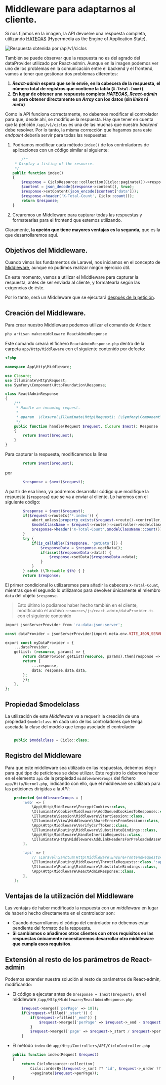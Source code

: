 # Middleware para adaptarnos al cliente.

Si nos fijamos en la imagen, la API devuelve una respuesta completa, utilizando [HATEOAS](https://es.wikipedia.org/wiki/HATEOAS) (Hypermedia as the Engine of Application State).

![Respuesta obtenida por /api/v1/ciclos](../0613_Servidor/images/x_total_count_error.png)

También se puede observar que la respuesta no es del agrado del dataProvider utilizado por React-admin. Aunque en la imagen podemos ver uno de los problemas en la comunicación entre el backend y el frontend, vamos a tener que gestionar dos problemas diferentes:

1. **_React-admin_ espera que se le envíe, en la cabecera de la respuesta, el número total de registros que contiene la tabla (`X-Total-Count`)**.
2. **En lugar de obtener una respuesta completa _HATEOAS_, _React-admin_ es pera obtener directamente un _Array_ con los datos (sin _links_ ni _meta_)**

Como la API funciona correctamente, no debemos modificar el controlador para que, desde ahí, se modifique la respuesta. Hay que tener en cuenta que la petición `/api/v1/ciclos` es una de las muchas que nuestro _backend_ debe resolver. Por lo tanto, la misma corrección que hagamos para este _endpoint_ debería servir para todas las respuestas:

1. Podríamos modificar cada método `index()` de los controladores de aplicaciones con un código similar al siguiente:
    ```php
        /**
     * Display a listing of the resource.
     */
    public function index()
    {
        $response = CicloResource::collection(Ciclo::paginate())->response();
        $content = json_decode($response->content(), true);
        $response->setContent(json_encode($content['data']));
        $response->header('X-Total-Count', Ciclo::count());
        return $response;
    }
    ```
2. Crearemos un Middleware para capturar todas las respuestas y formatearlas para el frontend que estemos utilizando.

Claramente, **la opción que tiene mayores ventajas es la segunda**, que es la que desarrollaremos aquí.

## Objetivos del Middleware.

Cuando vimos los fundamentos de Laravel, nos iniciamos en el concepto de [Middleware](./032_middlewares.md), aunque no pudimos realizar ningún ejercicio útil.

En este momento, vamos a utilizar el Middleware para capturar la respuesta, antes de ser enviada al cliente, y formatearla según las exigencias de éste.

Por lo tanto, será un Middleware que se ejecutará [después de la petición](./032_middlewares.md#middleware-antes-o-después-de-la-petición).

## Creación del Middleware.

Para crear nuestro Middleware podemos utilizar el comando de Artisan:

```bash
php artisan make:middleware ReactAdminResponse
```

Este comando creará el fichero `ReactAdminResponse.php` dentro de la carpeta `app/Http/Middleware` con el siguiente contenido por defecto:

```php
<?php

namespace App\Http\Middleware;

use Closure;
use Illuminate\Http\Request;
use Symfony\Component\HttpFoundation\Response;

class ReactAdminResponse
{
    /**
     * Handle an incoming request.
     *
     * @param  \Closure(\Illuminate\Http\Request): (\Symfony\Component\HttpFoundation\Response)  $next
     */
    public function handle(Request $request, Closure $next): Response
    {
        return $next($request);
    }
}

```

Para capturar la respuesta, modificaremos la línea

```php
        return $next($request);
```

por

```php
        $response = $next($request);
```

A partir de esa línea, ya podremos desarrollar código que modifique la respuesta (`$response`) que se va a enviar al cliente. Lo haremos con el siguiente código:

```php
        $response = $next($request);
        if($request->routeIs('*.index')) {
            abort_unless(property_exists($request->route()->controller, 'modelclass'), 500, "It must exists a modelclass property in the controller.");
            $modelClassName = $request->route()->controller->modelclass;
            $response->header('X-Total-Count',$modelClassName::count());
        }
        try {
            if(is_callable([$response, 'getData'])) {
                $responseData = $response->getData();
                if(isset($responseData->data)) {
                    $response->setData($responseData->data);
                }
            }
        } catch (\Throwable $th) { }
        return $response;
```

El primer condicional lo utilizaremos para añadir la cabecera `X-Total-Count`, mientras que el segundo lo utilizamos para devolver únicamente el miembro `data` del objeto `$response`.

> Esto último lo podíamos haber hecho también en el cliente, modificando el archivo `resources/js/react-admin/dataProvider.ts` con el siguiente contenido

```php
import jsonServerProvider from 'ra-data-json-server';

const dataProvider = jsonServerProvider(import.meta.env.VITE_JSON_SERVER_URL);

export const myDataProvider = {
    ...dataProvider,
    getList: (resource, params) => {
        return dataProvider.getList(resource, params).then(response => {
        return {
            ...response,
            data: response.data.data,
        };
        });
    },
};
```

## Propiedad $modelclass

La utilización de este _Middleware_ va a requerir la creación de una propiedad `$modelclass` en cada uno de los controladores que tenga asociada la clase del modelo que tenga asociado el controlador

```php

    public $modelclass = Ciclo::class;
```

## Registro del Middleware

Para que este middleware sea utilizado en las respuestas, debemos elegir para qué tipo de peticiones se debe utilizar. Este registro lo debemos hacer en el elemento `api` de la propiedad `middlewareGroups` del fichero `app/Http/Kernel.php`, indicando con ello, que el middleware se utilizará para las peticiones dirigidas a la _API_:

```php
    protected $middlewareGroups = [
        'web' => [
            \App\Http\Middleware\EncryptCookies::class,
            \Illuminate\Cookie\Middleware\AddQueuedCookiesToResponse::class,
            \Illuminate\Session\Middleware\StartSession::class,
            \Illuminate\View\Middleware\ShareErrorsFromSession::class,
            \App\Http\Middleware\VerifyCsrfToken::class,
            \Illuminate\Routing\Middleware\SubstituteBindings::class,
            \App\Http\Middleware\HandleInertiaRequests::class,
            \Illuminate\Http\Middleware\AddLinkHeadersForPreloadedAssets::class,
        ],

        'api' => [
            // \Laravel\Sanctum\Http\Middleware\EnsureFrontendRequestsAreStateful::class,
            \Illuminate\Routing\Middleware\ThrottleRequests::class.':api',
            \Illuminate\Routing\Middleware\SubstituteBindings::class,
            \App\Http\Middleware\ReactAdminResponse::class,
        ],
    ];
```

## Ventajas de la utilización del Middleware

Las ventajas de haber modificado la respuesta con un _middleware_ en lugar de haberlo hecho directamente en el controlador son:

- Cuando desarrollamos el código del controlador no debemos estar pendiente del formato de la respuesta.
- **Si cambiamos o añadimos otros clientes con otros requisitos en las respuestas únicamente necesitaremos desarrollar otro middleware que cumpla esos requisitos**.

## Extensión al resto de los parámetros de React-admin

Podemos extender nuestra solución al resto de parámetros de React-admin, modificando:

- El código a ejecutar antes de `$response = $next($request);` en el middleware `/app/Http/Middleware/ReactAdminResponse.php`
    ```php
        $request->merge(['perPage' => 10]);
        if($request->filled('_start')) {
            if($request->filled('_end')) {
                $request->merge(['perPage' => $request->_end - $request->_start]);
            }
            $request->merge(['page' => $request->_start / $request->perPage + 1]);
        }
    ```
- El método `index` de `app/Http/Controllers/API/CicloController.php`
    ```php
    public function index(Request $request)
    {
        return CicloResource::collection(
            Ciclo::orderBy($request->_sort ?? 'id', $request->_order ?? 'asc')
            ->paginate($request->perPage));
    }
    ```